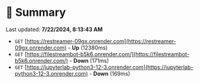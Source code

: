 # 📖 Summary
Last updated: **7/22/2024, 8:13:43 AM**

- `GET` [https://restreamer-09gx.onrender.com](https://restreamer-09gx.onrender.com) - **Up** (12380ms)
- `GET` [https://filestreambot-b5k6.onrender.com/](https://filestreambot-b5k6.onrender.com/) - **Down** (171ms)
- `GET` [https://jupyterlab-python3-12-3.onrender.com](https://jupyterlab-python3-12-3.onrender.com) - **Down** (169ms)
